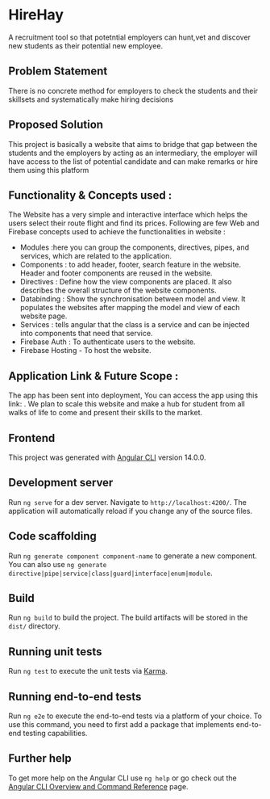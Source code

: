 # HireHay
A recruitment tool so that potetntial employers can hunt,vet and discover new students as their potential new employee.

## Problem Statement
There is no concrete method for employers to check the students and their skillsets and systematically make hiring decisions

## Proposed Solution
This project is basically a website that aims to bridge that gap between the students and the employers by acting as an intermediary, the employer will have access to the list of potential candidate and can make remarks or hire them using this platform

## Functionality & Concepts used :

The Website has a very simple and interactive interface which helps the users select their route flight and find its prices. Following are few Web and Firebase concepts used to achieve the functionalities in website :
<br> 
<ul>
<li> Modules :here you can group the components, directives, pipes, and services, which are related to the application.</li>
<li> Components : to add header, footer, search feature in the website. Header and footer components are reused in the website. </li>
<li> Directives : Define how the view components are placed. It also describes the overall structure of the website components. </li>
<li> Databinding : Show the synchronisation between model and view. It populates the websites after mapping the model and view of each website page.
<li> Services : tells angular that the class is a service and can be injected into components that need that service.</li>
</li>
<li> Firebase Auth : To authenticate users to the website.</li>
<li> Firebase Hosting - To host the website. </li>
</ul>

## Application Link & Future Scope :

The app has been sent into deployment, You can access the app using this link: .
We plan to scale this website and make a hub for student from all walks of life to come and present their skills to the market.

## Frontend

This project was generated with [Angular CLI](https://github.com/angular/angular-cli) version 14.0.0.

## Development server

Run `ng serve` for a dev server. Navigate to `http://localhost:4200/`. The application will automatically reload if you change any of the source files.

## Code scaffolding

Run `ng generate component component-name` to generate a new component. You can also use `ng generate directive|pipe|service|class|guard|interface|enum|module`.

## Build

Run `ng build` to build the project. The build artifacts will be stored in the `dist/` directory.

## Running unit tests

Run `ng test` to execute the unit tests via [Karma](https://karma-runner.github.io).

## Running end-to-end tests

Run `ng e2e` to execute the end-to-end tests via a platform of your choice. To use this command, you need to first add a package that implements end-to-end testing capabilities.

## Further help

To get more help on the Angular CLI use `ng help` or go check out the [Angular CLI Overview and Command Reference](https://angular.io/cli) page.

